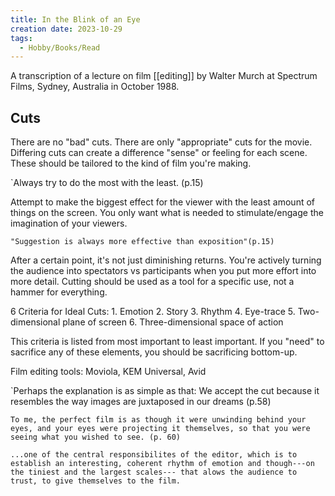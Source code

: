 ```yaml
---
title: In the Blink of an Eye
creation date: 2023-10-29
tags:
  - Hobby/Books/Read
---
```

A transcription of a lecture on film [[editing]] by Walter Murch at Spectrum Films, Sydney, Australia in October 1988.


## Cuts
There are no "bad" cuts. There are only "appropriate" cuts for the movie. 
Differing cuts can create a difference "sense" or feeling for each scene. These should be tailored to the kind of film you're making.

`Always try to do the most with the least. (p.15)

Attempt to make the biggest effect for the viewer with the least amount of things on the screen. You only want what is needed to stimulate/engage the imagination of your viewers. 

`"Suggestion is always more effective than exposition"(p.15)`

After a certain point, it's not just diminishing returns. You're actively turning the audience into spectators vs participants when you put more effort into more detail.
Cutting should be used as a tool for a specific use, not a hammer for everything.

6 Criteria for Ideal Cuts: 
	1. Emotion
	2. Story
	3. Rhythm
	4. Eye-trace
	5. Two-dimensional plane of screen
	6. Three-dimensional space of action

This criteria is listed from most important to least important. If you "need" to sacrifice any of these elements, you should be sacrificing bottom-up.

Film editing tools: Moviola, KEM Universal, Avid

`Perhaps the explanation is as simple as that: We accept the cut because it resembles the way images are juxtaposed in our dreams (p.58)

`To me, the perfect film is as though it were unwinding behind your eyes, and your eyes were projecting it themselves, so that you were seeing what you wished to see. (p. 60)`

`...one of the central responsibilites of the editor, which is to establish an interesting, coherent rhythm of emotion and though---on the tiniest and the largest scales--- that alows the audience to trust, to give themselves to the film.`